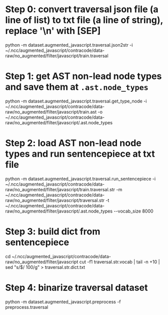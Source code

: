 # Step 0: convert traversal json file (a line of list) to txt file (a line of string), replace '\n' with [SEP]
python -m dataset.augmented_javascript.traversal.json2str -i ~/.ncc/augmented_javascript/contracode/data-raw/no_augmented/filter/javascript/train.traversal

# Step 1: get AST non-lead node types and save them at ```.ast.node_types```
python -m dataset.augmented_javascript.traversal.get_type_node -i ~/.ncc/augmented_javascript/contracode/data-raw/no_augmented/filter/javascript/train.ast -o ~/.ncc/augmented_javascript/contracode/data-raw/no_augmented/filter/javascript/.ast.node_types

# Step 2: load AST non-lead node types and run sentencepiece at txt file
python -m dataset.augmented_javascript.traversal.run_sentencepiece -i ~/.ncc/augmented_javascript/contracode/data-raw/no_augmented/filter/javascript/train.traversal.str -m ~/.ncc/augmented_javascript/contracode/data-raw/no_augmented/filter/javascript/traversal.str -t ~/.ncc/augmented_javascript/contracode/data-raw/no_augmented/filter/javascript/.ast.node_types --vocab_size 8000 

# Step 3: build dict from sentencepiece
cd ~/.ncc/augmented_javascript/contracode/data-raw/no_augmented/filter/javascript
cut -f1 traversal.str.vocab | tail -n +10 | sed "s/$/ 100/g" > traversal.str.dict.txt

# Step 4: binarize traversal dataset
python -m dataset.augmented_javascript.preprocess -f preprocess.traversal